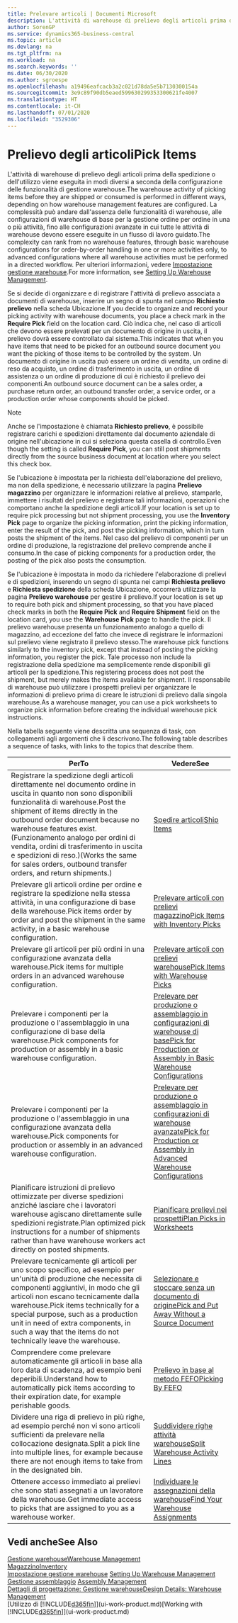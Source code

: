 ```yaml
---
title: Prelevare articoli | Documenti Microsoft
description: L'attività di warehouse di prelievo degli articoli prima della spedizione o dell'utilizzo viene eseguita in modi diversi a seconda della configurazione delle funzionalità di gestione warehouse. La complessità delle operazioni di setup può andare dall'assenza delle funzionalità di warehouse, alle configurazioni di warehouse di base per la gestione ordine per ordine in una o più attività, fino alle configurazioni avanzate in cui tutte le attività di warehouse devono essere eseguite in un flusso di lavoro guidato.
author: SorenGP
ms.service: dynamics365-business-central
ms.topic: article
ms.devlang: na
ms.tgt_pltfrm: na
ms.workload: na
ms.search.keywords: ''
ms.date: 06/30/2020
ms.author: sgroespe
ms.openlocfilehash: a19496eafcacb3a2c021d78da5e5b7130300154a
ms.sourcegitcommit: 3e9c89f90db5eaed599630299353300621fe4007
ms.translationtype: HT
ms.contentlocale: it-CH
ms.lasthandoff: 07/01/2020
ms.locfileid: "3529306"
---
```

# <a name="pick-items"></a><span data-ttu-id="c95d4-104">Prelievo degli articoli</span><span class="sxs-lookup"><span data-stu-id="c95d4-104">Pick Items</span></span>

<span data-ttu-id="c95d4-105">L'attività di warehouse di prelievo degli articoli prima della spedizione o dell'utilizzo viene eseguita in modi diversi a seconda della configurazione delle funzionalità di gestione warehouse.</span><span class="sxs-lookup"><span data-stu-id="c95d4-105">The warehouse activity of picking items before they are shipped or consumed is performed in different ways, depending on how warehouse management features are configured.</span></span> <span data-ttu-id="c95d4-106">La complessità può andare dall'assenza delle funzionalità di warehouse, alle configurazioni di warehouse di base per la gestione ordine per ordine in una o più attività, fino alle configurazioni avanzate in cui tutte le attività di warehouse devono essere eseguite in un flusso di lavoro guidato.</span><span class="sxs-lookup"><span data-stu-id="c95d4-106">The complexity can rank from no warehouse features, through basic warehouse configurations for order-by-order handling in one or more activities only, to advanced configurations where all warehouse activities must be performed in a directed workflow.</span></span> <span data-ttu-id="c95d4-107">Per ulteriori informazioni, vedere [Impostazione gestione warehouse](warehouse-setup-warehouse.md).</span><span class="sxs-lookup"><span data-stu-id="c95d4-107">For more information, see [Setting Up Warehouse Management](warehouse-setup-warehouse.md).</span></span>

<span data-ttu-id="c95d4-108">Se si decide di organizzare e di registrare l'attività di prelievo associata a documenti di warehouse, inserire un segno di spunta nel campo **Richiesto prelievo** nella scheda Ubicazione.</span><span class="sxs-lookup"><span data-stu-id="c95d4-108">If you decide to organize and record your picking activity with warehouse documents, you place a check mark in the **Require Pick** field on the location card.</span></span> <span data-ttu-id="c95d4-109">Ciò indica che, nel caso di articoli che devono essere prelevati per un documento di origine in uscita, il prelievo dovrà essere controllato dal sistema.</span><span class="sxs-lookup"><span data-stu-id="c95d4-109">This indicates that when you have items that need to be picked for an outbound source document you want the picking of those items to be controlled by the system.</span></span> <span data-ttu-id="c95d4-110">Un documento di origine in uscita può essere un ordine di vendita, un ordine di reso da acquisto, un ordine di trasferimento in uscita, un ordine di assistenza o un ordine di produzione di cui è richiesto il prelievo dei componenti.</span><span class="sxs-lookup"><span data-stu-id="c95d4-110">An outbound source document can be a sales order, a purchase return order, an outbound transfer order, a service order, or a production order whose components should be picked.</span></span>

> [!NOTE]
> <span data-ttu-id="c95d4-111">Anche se l'impostazione è chiamata **Richiesto prelievo**, è possibile registrare carichi e spedizioni direttamente dal documento aziendale di origine nell'ubicazione in cui si seleziona questa casella di controllo.</span><span class="sxs-lookup"><span data-stu-id="c95d4-111">Even though the setting is called **Require Pick**, you can still post shipments directly from the source business document at location where you select this check box.</span></span>

<span data-ttu-id="c95d4-112">Se l'ubicazione è impostata per la richiesta dell'elaborazione del prelievo, ma non della spedizione, è necessario utilizzare la pagina **Prelievo magazzino** per organizzare le informazioni relative al prelievo, stamparle, immettere i risultati del prelievo e registrare tali informazioni, operazioni che comportano anche la spedizione degli articoli.</span><span class="sxs-lookup"><span data-stu-id="c95d4-112">If your location is set up to require pick processing but not shipment processing, you use the **Inventory Pick** page to organize the picking information, print the picking information, enter the result of the pick, and post the picking information, which in turn posts the shipment of the items.</span></span> <span data-ttu-id="c95d4-113">Nel caso del prelievo di componenti per un ordine di produzione, la registrazione del prelievo comprende anche il consumo.</span><span class="sxs-lookup"><span data-stu-id="c95d4-113">In the case of picking components for a production order, the posting of the pick also posts the consumption.</span></span>

<span data-ttu-id="c95d4-114">Se l'ubicazione è impostata in modo da richiedere l'elaborazione di prelievi e di spedizioni, inserendo un segno di spunta nei campi **Richiesta prelievo** e **Richiesta spedizione** della scheda Ubicazione, occorrerà utilizzare la pagina **Prelievo warehouse** per gestire il prelievo.</span><span class="sxs-lookup"><span data-stu-id="c95d4-114">If your location is set up to require both pick and shipment processing, so that you have placed check marks in both the **Require Pick** and **Require Shipment** field on the location card, you use the **Warehouse Pick** page to handle the pick.</span></span> <span data-ttu-id="c95d4-115">Il prelievo warehouse presenta un funzionamento analogo a quello di magazzino, ad eccezione del fatto che invece di registrare le informazioni sul prelievo viene registrato il prelievo stesso.</span><span class="sxs-lookup"><span data-stu-id="c95d4-115">The warehouse pick functions similarly to the inventory pick, except that instead of posting the picking information, you register the pick.</span></span> <span data-ttu-id="c95d4-116">Tale processo non include la registrazione della spedizione ma semplicemente rende disponibili gli articoli per la spedizione.</span><span class="sxs-lookup"><span data-stu-id="c95d4-116">This registering process does not post the shipment, but merely makes the items available for shipment.</span></span> <span data-ttu-id="c95d4-117">Il responsabile di warehouse può utilizzare i prospetti prelievi per organizzare le informazioni di prelievo prima di creare le istruzioni di prelievo dalla singola warehouse.</span><span class="sxs-lookup"><span data-stu-id="c95d4-117">As a warehouse manager, you can use a pick worksheets to organize pick information before creating the individual warehouse pick instructions.</span></span>

<span data-ttu-id="c95d4-118">Nella tabella seguente viene descritta una sequenza di task, con collegamenti agli argomenti che li descrivono.</span><span class="sxs-lookup"><span data-stu-id="c95d4-118">The following table describes a sequence of tasks, with links to the topics that describe them.</span></span>   

|<span data-ttu-id="c95d4-119">**Per**</span><span class="sxs-lookup"><span data-stu-id="c95d4-119">**To**</span></span>|<span data-ttu-id="c95d4-120">**Vedere**</span><span class="sxs-lookup"><span data-stu-id="c95d4-120">**See**</span></span>|
|------------|-------------|  
|<span data-ttu-id="c95d4-121">Registrare la spedizione degli articoli direttamente nel documento ordine in uscita in quanto non sono disponibili funzionalità di warehouse.</span><span class="sxs-lookup"><span data-stu-id="c95d4-121">Post the shipment of items directly in the outbound order document because no warehouse features exist.</span></span> <span data-ttu-id="c95d4-122">(Funzionamento analogo per ordini di vendita, ordini di trasferimento in uscita e spedizioni di reso.)</span><span class="sxs-lookup"><span data-stu-id="c95d4-122">(Works the same for sales orders, outbound transfer orders, and return shipments.)</span></span>|[<span data-ttu-id="c95d4-123">Spedire articoli</span><span class="sxs-lookup"><span data-stu-id="c95d4-123">Ship Items</span></span>](warehouse-how-ship-items.md)|  
|<span data-ttu-id="c95d4-124">Prelevare gli articoli ordine per ordine e registrare la spedizione nella stessa attività, in una configurazione di base della warehouse.</span><span class="sxs-lookup"><span data-stu-id="c95d4-124">Pick items order by order and post the shipment in the same activity, in a basic warehouse configuration.</span></span>|[<span data-ttu-id="c95d4-125">Prelevare articoli con prelievi magazzino</span><span class="sxs-lookup"><span data-stu-id="c95d4-125">Pick Items with Inventory Picks</span></span>](warehouse-how-to-pick-items-with-inventory-picks.md)|
|<span data-ttu-id="c95d4-126">Prelevare gli articoli per più ordini in una configurazione avanzata della warehouse.</span><span class="sxs-lookup"><span data-stu-id="c95d4-126">Pick items for multiple orders in an advanced warehouse configuration.</span></span>|[<span data-ttu-id="c95d4-127">Prelevare articoli con prelievi warehouse</span><span class="sxs-lookup"><span data-stu-id="c95d4-127">Pick Items with Warehouse Picks</span></span>](warehouse-how-to-pick-items-for-warehouse-shipment.md)|  
|<span data-ttu-id="c95d4-128">Prelevare i componenti per la produzione o l'assemblaggio in una configurazione di base della warehouse.</span><span class="sxs-lookup"><span data-stu-id="c95d4-128">Pick components for production or assembly in a basic warehouse configuration.</span></span>|[<span data-ttu-id="c95d4-129">Prelevare per produzione o assemblaggio in configurazioni di warehouse di base</span><span class="sxs-lookup"><span data-stu-id="c95d4-129">Pick for Production or Assembly in Basic Warehouse Configurations</span></span>](warehouse-how-to-pick-for-production.md)|
|<span data-ttu-id="c95d4-130">Prelevare i componenti per la produzione o l'assemblaggio in una configurazione avanzata della warehouse.</span><span class="sxs-lookup"><span data-stu-id="c95d4-130">Pick components for production or assembly in an advanced warehouse configuration.</span></span>|[<span data-ttu-id="c95d4-131">Prelevare per produzione o assemblaggio in configurazioni di warehouse avanzate</span><span class="sxs-lookup"><span data-stu-id="c95d4-131">Pick for Production or Assembly in Advanced Warehouse Configurations</span></span>](warehouse-how-to-pick-for-internal-operations-in-advanced-warehousing.md)|  
|<span data-ttu-id="c95d4-132">Pianificare istruzioni di prelievo ottimizzate per diverse spedizioni anziché lasciare che i lavoratori warehouse agiscano direttamente sulle spedizioni registrate.</span><span class="sxs-lookup"><span data-stu-id="c95d4-132">Plan optimized pick instructions for a number of shipments rather than have warehouse workers act directly on posted shipments.</span></span>|[<span data-ttu-id="c95d4-133">Pianificare prelievi nei prospetti</span><span class="sxs-lookup"><span data-stu-id="c95d4-133">Plan Picks in Worksheets</span></span>](warehouse-how-to-plan-picks-in-worksheets.md)|  
|<span data-ttu-id="c95d4-134">Prelevare tecnicamente gli articoli per uno scopo specifico, ad esempio per un'unità di produzione che necessita di componenti aggiuntivi, in modo che gli articoli non escano tecnicamente dalla warehouse.</span><span class="sxs-lookup"><span data-stu-id="c95d4-134">Pick items technically for a special purpose, such as a production unit in need of extra components, in such a way that the items do not technically leave the warehouse.</span></span>|[<span data-ttu-id="c95d4-135">Selezionare e stoccare senza un documento di origine</span><span class="sxs-lookup"><span data-stu-id="c95d4-135">Pick and Put Away Without a Source Document</span></span>](warehouse-how-to-create-put-aways-from-internal-put-aways.md)|
|<span data-ttu-id="c95d4-136">Comprendere come prelevare automaticamente gli articoli in base alla loro data di scadenza, ad esempio beni deperibili.</span><span class="sxs-lookup"><span data-stu-id="c95d4-136">Understand how to automatically pick items according to their expiration date, for example perishable goods.</span></span>|[<span data-ttu-id="c95d4-137">Prelievo in base al metodo FEFO</span><span class="sxs-lookup"><span data-stu-id="c95d4-137">Picking By FEFO</span></span>](warehouse-picking-by-fefo.md)|
|<span data-ttu-id="c95d4-138">Dividere una riga di prelievo in più righe, ad esempio perché non vi sono articoli sufficienti da prelevare nella collocazione designata.</span><span class="sxs-lookup"><span data-stu-id="c95d4-138">Split a pick line into multiple lines, for example because there are not enough items to take from in the designated bin.</span></span>|[<span data-ttu-id="c95d4-139">Suddividere righe attività warehouse</span><span class="sxs-lookup"><span data-stu-id="c95d4-139">Split Warehouse Activity Lines</span></span>](warehouse-how-to-split-warehouse-activity-lines.md)|
|<span data-ttu-id="c95d4-140">Ottenere accesso immediato ai prelievi che sono stati assegnati a un lavoratore della warehouse.</span><span class="sxs-lookup"><span data-stu-id="c95d4-140">Get immediate access to picks that are assigned to you as a warehouse worker.</span></span>|[<span data-ttu-id="c95d4-141">Individuare le assegnazioni della warehouse</span><span class="sxs-lookup"><span data-stu-id="c95d4-141">Find Your Warehouse Assignments</span></span>](warehouse-how-to-find-your-warehouse-assignments.md)|  

## <a name="see-also"></a><span data-ttu-id="c95d4-142">Vedi anche</span><span class="sxs-lookup"><span data-stu-id="c95d4-142">See Also</span></span>  
[<span data-ttu-id="c95d4-143">Gestione warehouse</span><span class="sxs-lookup"><span data-stu-id="c95d4-143">Warehouse Management</span></span>](warehouse-manage-warehouse.md)  
[<span data-ttu-id="c95d4-144">Magazzino</span><span class="sxs-lookup"><span data-stu-id="c95d4-144">Inventory</span></span>](inventory-manage-inventory.md)  
<span data-ttu-id="c95d4-145">[Impostazione gestione warehouse](warehouse-setup-warehouse.md)   </span><span class="sxs-lookup"><span data-stu-id="c95d4-145">[Setting Up Warehouse Management](warehouse-setup-warehouse.md)   </span></span>  
<span data-ttu-id="c95d4-146">[Gestione assemblaggio](assembly-assemble-items.md)  </span><span class="sxs-lookup"><span data-stu-id="c95d4-146">[Assembly Management](assembly-assemble-items.md)  </span></span>  
[<span data-ttu-id="c95d4-147">Dettagli di progettazione: Gestione warehouse</span><span class="sxs-lookup"><span data-stu-id="c95d4-147">Design Details: Warehouse Management</span></span>](design-details-warehouse-management.md)  
<span data-ttu-id="c95d4-148">[Utilizzo di [!INCLUDE[d365fin](includes/d365fin_md.md)]](ui-work-product.md)</span><span class="sxs-lookup"><span data-stu-id="c95d4-148">[Working with [!INCLUDE[d365fin](includes/d365fin_md.md)]](ui-work-product.md)</span></span>
